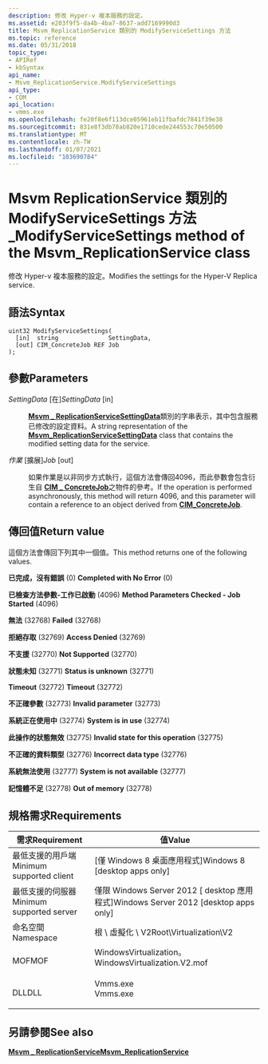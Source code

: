 ```yaml
---
description: 修改 Hyper-v 複本服務的設定。
ms.assetid: e203f9f5-da4b-4ba7-8637-add7169990d3
title: Msvm_ReplicationService 類別的 ModifyServiceSettings 方法
ms.topic: reference
ms.date: 05/31/2018
topic_type:
- APIRef
- kbSyntax
api_name:
- Msvm_ReplicationService.ModifyServiceSettings
api_type:
- COM
api_location:
- vmms.exe
ms.openlocfilehash: fe20f8e6f113dce05961eb11fbafdc7841f39e38
ms.sourcegitcommit: 831e8f3db78ab820e1710cede244553c70e50500
ms.translationtype: MT
ms.contentlocale: zh-TW
ms.lasthandoff: 01/07/2021
ms.locfileid: "103690784"
---
```

# <a name="modifyservicesettings-method-of-the-msvm_replicationservice-class"></a><span data-ttu-id="cecc1-103">Msvm ReplicationService 類別的 ModifyServiceSettings 方法 \_</span><span class="sxs-lookup"><span data-stu-id="cecc1-103">ModifyServiceSettings method of the Msvm\_ReplicationService class</span></span>

<span data-ttu-id="cecc1-104">修改 Hyper-v 複本服務的設定。</span><span class="sxs-lookup"><span data-stu-id="cecc1-104">Modifies the settings for the Hyper-V Replica service.</span></span>

## <a name="syntax"></a><span data-ttu-id="cecc1-105">語法</span><span class="sxs-lookup"><span data-stu-id="cecc1-105">Syntax</span></span>


```mof
uint32 ModifyServiceSettings(
  [in]  string              SettingData,
  [out] CIM_ConcreteJob REF Job
);
```



## <a name="parameters"></a><span data-ttu-id="cecc1-106">參數</span><span class="sxs-lookup"><span data-stu-id="cecc1-106">Parameters</span></span>

<dl> <dt>

<span data-ttu-id="cecc1-107">*SettingData* \[在\]</span><span class="sxs-lookup"><span data-stu-id="cecc1-107">*SettingData* \[in\]</span></span>
</dt> <dd>

<span data-ttu-id="cecc1-108">[**Msvm \_ ReplicationServiceSettingData**](msvm-replicationservicesettingdata.md)類別的字串表示，其中包含服務已修改的設定資料。</span><span class="sxs-lookup"><span data-stu-id="cecc1-108">A string representation of the [**Msvm\_ReplicationServiceSettingData**](msvm-replicationservicesettingdata.md) class that contains the modified setting data for the service.</span></span>

</dd> <dt>

<span data-ttu-id="cecc1-109">*作業* \[擴展\]</span><span class="sxs-lookup"><span data-stu-id="cecc1-109">*Job* \[out\]</span></span>
</dt> <dd>

<span data-ttu-id="cecc1-110">如果作業是以非同步方式執行，這個方法會傳回4096，而此參數會包含衍生自 [**CIM \_ ConcreteJob**](/previous-versions//cc136808(v=vs.85))之物件的參考。</span><span class="sxs-lookup"><span data-stu-id="cecc1-110">If the operation is performed asynchronously, this method will return 4096, and this parameter will contain a reference to an object derived from [**CIM\_ConcreteJob**](/previous-versions//cc136808(v=vs.85)).</span></span>

</dd> </dl>

## <a name="return-value"></a><span data-ttu-id="cecc1-111">傳回值</span><span class="sxs-lookup"><span data-stu-id="cecc1-111">Return value</span></span>

<span data-ttu-id="cecc1-112">這個方法會傳回下列其中一個值。</span><span class="sxs-lookup"><span data-stu-id="cecc1-112">This method returns one of the following values.</span></span>

<dl> <dt>

<span data-ttu-id="cecc1-113">**已完成，沒有錯誤** (0) </span><span class="sxs-lookup"><span data-stu-id="cecc1-113">**Completed with No Error** (0)</span></span>
</dt> <dt>

<span data-ttu-id="cecc1-114">**已檢查方法參數-工作已啟動** (4096) </span><span class="sxs-lookup"><span data-stu-id="cecc1-114">**Method Parameters Checked - Job Started** (4096)</span></span>
</dt> <dt>

<span data-ttu-id="cecc1-115">**無法** (32768) </span><span class="sxs-lookup"><span data-stu-id="cecc1-115">**Failed** (32768)</span></span>
</dt> <dt>

<span data-ttu-id="cecc1-116">**拒絕存取** (32769) </span><span class="sxs-lookup"><span data-stu-id="cecc1-116">**Access Denied** (32769)</span></span>
</dt> <dt>

<span data-ttu-id="cecc1-117">**不支援** (32770) </span><span class="sxs-lookup"><span data-stu-id="cecc1-117">**Not Supported** (32770)</span></span>
</dt> <dt>

<span data-ttu-id="cecc1-118">**狀態未知** (32771) </span><span class="sxs-lookup"><span data-stu-id="cecc1-118">**Status is unknown** (32771)</span></span>
</dt> <dt>

<span data-ttu-id="cecc1-119">**Timeout** (32772) </span><span class="sxs-lookup"><span data-stu-id="cecc1-119">**Timeout** (32772)</span></span>
</dt> <dt>

<span data-ttu-id="cecc1-120">**不正確參數** (32773) </span><span class="sxs-lookup"><span data-stu-id="cecc1-120">**Invalid parameter** (32773)</span></span>
</dt> <dt>

<span data-ttu-id="cecc1-121">**系統正在使用中** (32774) </span><span class="sxs-lookup"><span data-stu-id="cecc1-121">**System is in use** (32774)</span></span>
</dt> <dt>

<span data-ttu-id="cecc1-122">**此操作的狀態無效** (32775) </span><span class="sxs-lookup"><span data-stu-id="cecc1-122">**Invalid state for this operation** (32775)</span></span>
</dt> <dt>

<span data-ttu-id="cecc1-123">**不正確的資料類型** (32776) </span><span class="sxs-lookup"><span data-stu-id="cecc1-123">**Incorrect data type** (32776)</span></span>
</dt> <dt>

<span data-ttu-id="cecc1-124">**系統無法使用** (32777) </span><span class="sxs-lookup"><span data-stu-id="cecc1-124">**System is not available** (32777)</span></span>
</dt> <dt>

<span data-ttu-id="cecc1-125">**記憶體不足** (32778) </span><span class="sxs-lookup"><span data-stu-id="cecc1-125">**Out of memory** (32778)</span></span>
</dt> </dl>

## <a name="requirements"></a><span data-ttu-id="cecc1-126">規格需求</span><span class="sxs-lookup"><span data-stu-id="cecc1-126">Requirements</span></span>



| <span data-ttu-id="cecc1-127">需求</span><span class="sxs-lookup"><span data-stu-id="cecc1-127">Requirement</span></span> | <span data-ttu-id="cecc1-128">值</span><span class="sxs-lookup"><span data-stu-id="cecc1-128">Value</span></span> |
|-------------------------------------|---------------------------------------------------------------------------------------------------------|
| <span data-ttu-id="cecc1-129">最低支援的用戶端</span><span class="sxs-lookup"><span data-stu-id="cecc1-129">Minimum supported client</span></span><br/> | <span data-ttu-id="cecc1-130">\[僅 Windows 8 桌面應用程式\]</span><span class="sxs-lookup"><span data-stu-id="cecc1-130">Windows 8 \[desktop apps only\]</span></span><br/>                                                              |
| <span data-ttu-id="cecc1-131">最低支援的伺服器</span><span class="sxs-lookup"><span data-stu-id="cecc1-131">Minimum supported server</span></span><br/> | <span data-ttu-id="cecc1-132">僅限 Windows Server 2012 \[ desktop 應用程式\]</span><span class="sxs-lookup"><span data-stu-id="cecc1-132">Windows Server 2012 \[desktop apps only\]</span></span><br/>                                                    |
| <span data-ttu-id="cecc1-133">命名空間</span><span class="sxs-lookup"><span data-stu-id="cecc1-133">Namespace</span></span><br/>                | <span data-ttu-id="cecc1-134">根 \\ 虛擬化 \\ V2</span><span class="sxs-lookup"><span data-stu-id="cecc1-134">Root\\Virtualization\\V2</span></span><br/>                                                                     |
| <span data-ttu-id="cecc1-135">MOF</span><span class="sxs-lookup"><span data-stu-id="cecc1-135">MOF</span></span><br/>                      | <dl> <span data-ttu-id="cecc1-136"><dt>WindowsVirtualization。</dt></span><span class="sxs-lookup"><span data-stu-id="cecc1-136"><dt>WindowsVirtualization.V2.mof</dt></span></span> </dl> |
| <span data-ttu-id="cecc1-137">DLL</span><span class="sxs-lookup"><span data-stu-id="cecc1-137">DLL</span></span><br/>                      | <dl> <span data-ttu-id="cecc1-138"><dt>Vmms.exe</dt></span><span class="sxs-lookup"><span data-stu-id="cecc1-138"><dt>Vmms.exe</dt></span></span> </dl>                     |



## <a name="see-also"></a><span data-ttu-id="cecc1-139">另請參閱</span><span class="sxs-lookup"><span data-stu-id="cecc1-139">See also</span></span>

<dl> <dt>

[<span data-ttu-id="cecc1-140">**Msvm \_ ReplicationService**</span><span class="sxs-lookup"><span data-stu-id="cecc1-140">**Msvm\_ReplicationService**</span></span>](msvm-replicationservice.md)
</dt> </dl>

 

